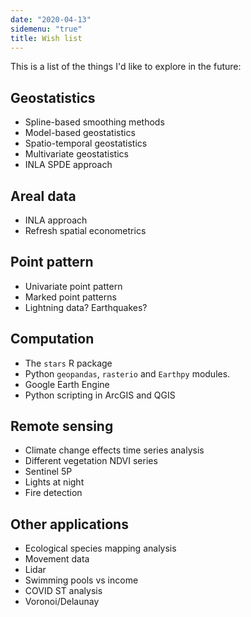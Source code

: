 ```yaml
---
date: "2020-04-13"
sidemenu: "true"
title: Wish list
---
```


This is a list of the things I'd like to explore in the future:

## Geostatistics

* Spline-based smoothing methods
* Model-based geostatistics
* Spatio-temporal geostatistics
* Multivariate geostatistics
* INLA SPDE approach

## Areal data

* INLA approach
* Refresh spatial econometrics

## Point pattern

* Univariate point pattern
* Marked point patterns
* Lightning data? Earthquakes?

## Computation

* The `stars` R package
* Python `geopandas`, `rasterio` and `Earthpy` modules.
* Google Earth Engine
* Python scripting in ArcGIS and QGIS

## Remote sensing

* Climate change effects time series analysis
* Different vegetation NDVI series
* Sentinel 5P
* Lights at night
* Fire detection

## Other applications

* Ecological species mapping analysis
* Movement data
* Lidar
* Swimming pools vs income
* COVID ST analysis
* Voronoi/Delaunay